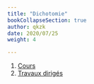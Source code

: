 ```yaml
---
title: "Dichotomie"
bookCollapseSection: true
author: qkzk
date: 2020/07/25
weight: 4

---
```


1. [Cours](1_cours)
2. [Travaux dirigés](2_td)

